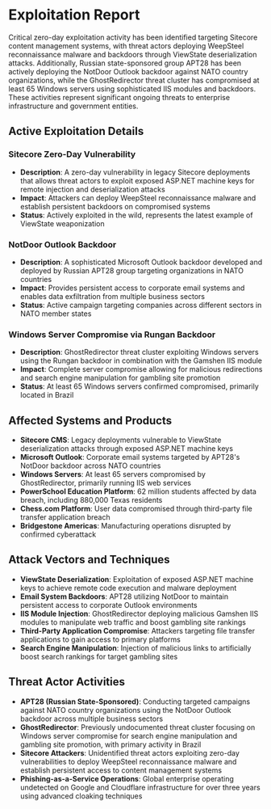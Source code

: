 # Exploitation Report

Critical zero-day exploitation activity has been identified targeting Sitecore content management systems, with threat actors deploying WeepSteel reconnaissance malware and backdoors through ViewState deserialization attacks. Additionally, Russian state-sponsored group APT28 has been actively deploying the NotDoor Outlook backdoor against NATO country organizations, while the GhostRedirector threat cluster has compromised at least 65 Windows servers using sophisticated IIS modules and backdoors. These activities represent significant ongoing threats to enterprise infrastructure and government entities.

## Active Exploitation Details

### Sitecore Zero-Day Vulnerability
- **Description**: A zero-day vulnerability in legacy Sitecore deployments that allows threat actors to exploit exposed ASP.NET machine keys for remote injection and deserialization attacks
- **Impact**: Attackers can deploy WeepSteel reconnaissance malware and establish persistent backdoors on compromised systems
- **Status**: Actively exploited in the wild, represents the latest example of ViewState weaponization

### NotDoor Outlook Backdoor
- **Description**: A sophisticated Microsoft Outlook backdoor developed and deployed by Russian APT28 group targeting organizations in NATO countries
- **Impact**: Provides persistent access to corporate email systems and enables data exfiltration from multiple business sectors
- **Status**: Active campaign targeting companies across different sectors in NATO member states

### Windows Server Compromise via Rungan Backdoor
- **Description**: GhostRedirector threat cluster exploiting Windows servers using the Rungan backdoor in combination with the Gamshen IIS module
- **Impact**: Complete server compromise allowing for malicious redirections and search engine manipulation for gambling site promotion
- **Status**: At least 65 Windows servers confirmed compromised, primarily located in Brazil

## Affected Systems and Products

- **Sitecore CMS**: Legacy deployments vulnerable to ViewState deserialization attacks through exposed ASP.NET machine keys
- **Microsoft Outlook**: Corporate email systems targeted by APT28's NotDoor backdoor across NATO countries
- **Windows Servers**: At least 65 servers compromised by GhostRedirector, primarily running IIS web services
- **PowerSchool Education Platform**: 62 million students affected by data breach, including 880,000 Texas residents
- **Chess.com Platform**: User data compromised through third-party file transfer application breach
- **Bridgestone Americas**: Manufacturing operations disrupted by confirmed cyberattack

## Attack Vectors and Techniques

- **ViewState Deserialization**: Exploitation of exposed ASP.NET machine keys to achieve remote code execution and malware deployment
- **Email System Backdoors**: APT28 utilizing NotDoor to maintain persistent access to corporate Outlook environments
- **IIS Module Injection**: GhostRedirector deploying malicious Gamshen IIS modules to manipulate web traffic and boost gambling site rankings
- **Third-Party Application Compromise**: Attackers targeting file transfer applications to gain access to primary platforms
- **Search Engine Manipulation**: Injection of malicious links to artificially boost search rankings for target gambling sites

## Threat Actor Activities

- **APT28 (Russian State-Sponsored)**: Conducting targeted campaigns against NATO country organizations using the NotDoor Outlook backdoor across multiple business sectors
- **GhostRedirector**: Previously undocumented threat cluster focusing on Windows server compromise for search engine manipulation and gambling site promotion, with primary activity in Brazil
- **Sitecore Attackers**: Unidentified threat actors exploiting zero-day vulnerabilities to deploy WeepSteel reconnaissance malware and establish persistent access to content management systems
- **Phishing-as-a-Service Operations**: Global enterprise operating undetected on Google and Cloudflare infrastructure for over three years using advanced cloaking techniques